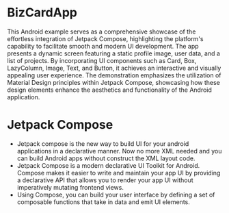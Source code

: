 # BizCardApp

This Android example serves as a comprehensive showcase of the effortless integration of Jetpack Compose, highlighting the platform's capability to facilitate smooth and modern UI development.
The app presents a dynamic screen featuring a static profile image, user data, and a list of projects. By incorporating UI components such as Card, Box, LazyColumn, Image, Text, and Button, it achieves an interactive and visually appealing user experience.
The demonstration emphasizes the utilization of Material Design principles within Jetpack Compose, showcasing how these design elements enhance the aesthetics and functionality of the Android application.

# Jetpack Compose
- Jetpack compose is the new way to build UI for your android applications in a declarative manner. Now no more XML needed and you can build Android apps without construct the XML layout code.
- Jetpack Compose is a modern declarative UI Toolkit for Android. Compose makes it easier to write and maintain your app UI by providing a declarative API that allows you to render your app UI without imperatively mutating frontend views.
- Using Compose, you can build your user interface by defining a set of composable functions that take in data and emit UI elements.
